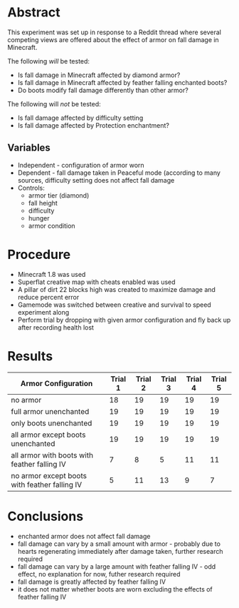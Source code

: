 # Abstract

This experiment was set up in response to a Reddit thread where several competing views are offered about the effect of armor
on fall damage in Minecraft.

The following *will* be tested:
- Is fall damage in Minecraft affected by diamond armor?
- Is fall damage in Minecraft affected by feather falling enchanted boots?
- Do boots modify fall damage differently than other armor?

The following will *not* be tested:
- Is fall damage affected by difficulty setting
- Is fall damage affected by Protection enchantment?

## Variables
- Independent - configuration of armor worn
- Dependent - fall damage taken in Peaceful mode (according to many sources, difficulty setting does not affect fall damage
- Controls:
  - armor tier (diamond)
  - fall height
  - difficulty
  - hunger
  - armor condition
  
# Procedure

- Minecraft 1.8 was used
- Superflat creative map with cheats enabled was used
- A pillar of dirt 22 blocks high was created to maximize damage and reduce percent error
- Gamemode was switched between creative and survival to speed experiment along
- Perform trial by dropping with given armor configuration and fly back up after recording health lost

# Results

| Armor Configuration                           | Trial 1 | Trial 2 | Trial 3 | Trial 4 | Trial 5 |
|-----------------------------------------------|---------|---------|---------|---------|---------|
| no armor                                      | 18      | 19      | 19      | 19      | 19      |
| full armor unenchanted                        | 19      | 19      | 19      | 19      | 19      |
| only boots unenchanted                        | 19      | 19      | 19      | 19      | 19      |
| all armor except boots unenchanted            | 19      | 19      | 19      | 19      | 19      |
| all armor with boots with feather falling IV  | 7       | 8       | 5       | 11      | 11      |
| no armor except boots with feather falling IV | 5       | 11      | 13      | 9       | 7       |

# Conclusions

- enchanted armor does not affect fall damage
- fall damage can vary by a small amount with armor - probably due to hearts regenerating immediately after damage taken, further research required
- fall damage can vary by a large amount with feather falling IV - odd effect, no explanation for now, futher research required
- fall damage is greatly affected by feather falling IV
- it does not matter whether boots are worn excluding the effects of feather falling IV
